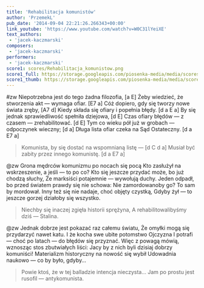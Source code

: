 ```yaml
---
title: 'Rehabilitacja komunistów'
author: 'PrzemekL'
pub_date: '2014-09-04 22:21:26.266343+00:00'
link_youtube: 'https://www.youtube.com/watch?v=W0C31lYeiXE'
text_authors:
 - 'jacek-kaczmarski'
composers:
 - 'jacek-kaczmarski'
performers:
 - 'jacek-kaczmarski'
score1: scores/Rehabilitacja_komunistow.png
score1_full: https://storage.googleapis.com/piosenka-media/media/scores/Rehabilitacja_komunistow.png
score1_thumb: https://storage.googleapis.com/piosenka-media/media/scores/Rehabilitacja_komunistow.png.180x0_q85_upscale.jpg
---
```


#zw
Niepotrzebna jest do tego żadna filozofia, [a E]
Żeby wiedzieć, że stworzenia akt — wymaga ofiar. [E7 a]
Cóż dopiero, gdy się tworzy nowe świata zręby, [A7 d]
Kiedy składa się ofiary i popełnia błędy. [d a E a]
By się jednak sprawiedliwość spełniła dziejowa, [d E]
Czas ofiary błędów — z czasem — zrehabilitować. [d E]
Tym co wieku pół już w grobach — odpoczynek wieczny; [d a]
Długa lista ofiar czeka na Sąd Ostateczny. [d a E7 a]
>Komunista, by się dostać na wspomnianą listę — [d C d a]
>Musiał być zabity przez innego komunistę. [d a E7 a]

@zw
Grona mędrców komunizmu po nocach się pocą
Kto zasłużył na wskrzeszenie, a jeśli — to po co?
Kto się jeszcze przydać może, bo już chodzą słuchy,
Że marksiści potajemnie — wywołują duchy.
Jeden odpadł, bo przed światem prawdy się nie schowa:
Nie zamordowanoby go? To sam by mordował.
Inny też się nie nadaje, choć objęty czystką,
Gdyby żył — to jeszcze gorzej działoby się wszystko.
>Niechby się inaczej zgięła historii sprężyna,
>A rehabilitowalibyśmy dziś — Stalina.

@zw
Jednak dobrze jest pokazać raz całemu światu,
Że omyłki mogą się przydarzyć nawet katu.
I że kocha swe ubite potomstwo Ojczyzna
I potrafi — choć po latach — do błędów się przyznać.
Więc z powagą mówią, wznosząc stos zbutwiałych liści:
Jacy by z nich byli dzisiaj dobrzy komuniści!
Materializm historyczny na nowość się wybił
Udowadnia naukowo — co by było, gdyby…
>Powie ktoś, że w tej balladzie intencja nieczysta…
>Jam po prostu jest rusofil — antykomunista.

